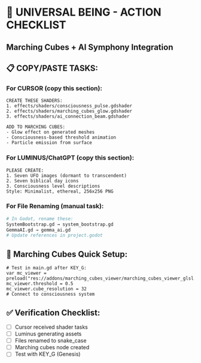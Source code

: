 # 🚀 UNIVERSAL BEING - ACTION CHECKLIST
## Marching Cubes + AI Symphony Integration

## 📋 COPY/PASTE TASKS:

### For CURSOR (copy this section):
```
CREATE THESE SHADERS:
1. effects/shaders/consciousness_pulse.gdshader
2. effects/shaders/marching_cubes_glow.gdshader
3. effects/shaders/ai_connection_beam.gdshader

ADD TO MARCHING CUBES:
- Glow effect on generated meshes
- Consciousness-based threshold animation
- Particle emission from surface
```

### For LUMINUS/ChatGPT (copy this section):
```
PLEASE CREATE:
1. Seven UFO images (dormant to transcendent)
2. Seven biblical day icons
3. Consciousness level descriptions
Style: Minimalist, ethereal, 256x256 PNG
```

### For File Renaming (manual task):
```bash
# In Godot, rename these:
SystemBootstrap.gd → system_bootstrap.gd
GemmaAI.gd → gemma_ai.gd
# Update references in project.godot
```

## 🔧 Marching Cubes Quick Setup:
```gdscript
# Test in main.gd after KEY_G:
var mc_viewer = preload("res://addons/marching_cubes_viewer/marching_cubes_viewer_glsl.gd").new()
mc_viewer.threshold = 0.5
mc_viewer.cube_resolution = 32
# Connect to consciousness system
```

## ✅ Verification Checklist:
- [ ] Cursor received shader tasks
- [ ] Luminus generating assets
- [ ] Files renamed to snake_case
- [ ] Marching cubes node created
- [ ] Test with KEY_G (Genesis)